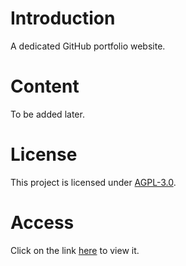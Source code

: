 # Introduction
A dedicated GitHub portfolio website.

# Content
To be added later.

# License
This project is licensed under [AGPL-3.0](https://www.gnu.org/licenses/agpl-3.0.en.html).

# Access
Click on the link [here](https://martexte.github.io/portfolio) to view it.
